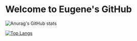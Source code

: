 # Welcome to Eugene's GitHub

<!--
**Fly-Eugene/Fly-Eugene** is a ✨ _special_ ✨ repository because its `README.md` (this file) appears on your GitHub profile.

Here are some ideas to get you started:

- 🔭 I’m currently working on ...
- 🌱 I’m currently learning ...
- 👯 I’m looking to collaborate on ...
- 🤔 I’m looking for help with ...
- 💬 Ask me about ...
- 📫 How to reach me: ...
- 😄 Pronouns: ...
- ⚡ Fun fact: ...
-->

![Anurag's GitHub stats](https://github-readme-stats.vercel.app/api?username=Fly-Eugene&show_icons=true&theme=dracula)

[![Top Langs](https://github-readme-stats.vercel.app/api/top-langs/?username=Fly-Eugene&theme=highcontrast&layout=compact)](https://github.com/anuraghazra/github-readme-stats)
